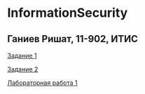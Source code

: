# InformationSecurity

## Ганиев Ришат, 11-902, ИТИС

[Задание 1](https://github.com/rishat19/InformationSecurity/tree/main/Task01/src/main/java)

[Задание 2](https://github.com/rishat19/InformationSecurity/tree/main/Task02/src/main/java)

[Лабораторная работа 1](https://github.com/rishat19/InformationSecurity/blob/main/ganiev_lab1_ИБ.docx)
